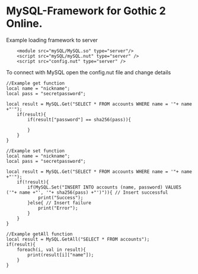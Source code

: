 # MySQL-Framework for Gothic 2 Online.

Example loading framework to server
```
	<module src="mySQL/MySQL.so" type="server"/>
	<script src="mySQL/mySQL.nut" type="server" />
	<script src="config.nut" type="server" />
```

To connect with MySQL open the config.nut file and change details

```
//Example get function
local name = "nickname";
local pass = "secretpassword";

local result = MySQL.Get("SELECT * FROM accounts WHERE name = '"+ name +"'");
	if(result){
		if(result["password"] == sha256(pass)){
		
		}
	}
}

//Example set function
local name = "nickname";
local pass = "secretpassword";

local result = MySQL.Get("SELECT * FROM accounts WHERE name = '"+ name +"'");
	if(!result){
		if(MySQL.Set("INSERT INTO accounts (name, password) VALUES ('"+ name +"', '"+ sha256(pass) +"')")){ // Insert successful
			print("Success");
		}else{ // Insert failure
			print("Error");
		}
	}
}

//Example getAll function
local result = MySQL.GetAll("SELECT * FROM accounts");
if(result){
	foreach(i, val in result){
		print(result[i]["name"]);
	}
}
```
